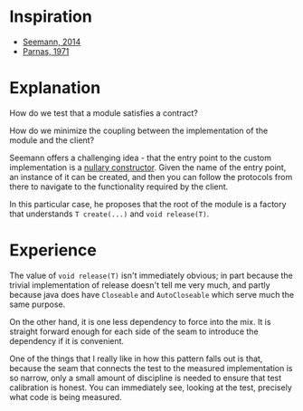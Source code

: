 # Inspiration

* [Seemann, 2014][1]
* [Parnas, 1971][2]

# Explanation

How do we test that a module satisfies a contract?

How do we minimize the coupling between the implementation
of the module and the client?

Seemann offers a challenging idea - that the entry point
to the custom implementation is a [nullary constructor][3].
Given the name of the entry point, an instance of it can be
created, and then you can follow the protocols from there
to navigate to the functionality required by the client.

In this particular case, he proposes that the root of the module
is a factory that understands `T create(...)` and `void release(T)`.

# Experience

The value of `void release(T)` isn't immediately obvious; in part
because the trivial implementation of release doesn't tell me
very much, and partly because java does have `Closeable` and
`AutoCloseable` which serve much the same purpose.

On the other hand, it is one less dependency to force into the mix.
It is straight forward enough for each side of the seam to introduce
the dependency if it is convenient.

One of the things that I really like in how this pattern falls
out is that, because the seam that connects the test to the
measured implementation is so narrow, only a small amount of
discipline is needed to ensure that test calibration is honest.
You can immediately see, looking at the test, precisely what
code is being measured.







[1]: http://blog.ploeh.dk/2014/05/19/di-friendly-framework/
[2]: https://repository.cmu.edu/cgi/viewcontent.cgi?article=2979&context=compsci
[3]: https://en.wikipedia.org/wiki/Nullary_constructor
